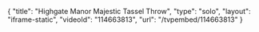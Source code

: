 {
    "title": "Highgate Manor Majestic Tassel Throw",
    "type": "solo",
    "layout": "iframe-static",
    "videoId": "114663813",
    "url": "\/tvpembed\/114663813"
}